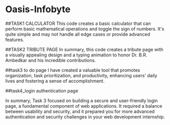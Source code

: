 # Oasis-Infobyte
##TASK1 CALCULATOR
This code creates a basic calculator that can perform basic mathematical operations and toggle the sign of numbers.
It's quite simple and may not handle all edge cases or provide advanced features.

##TASK2 TRIBUTE PAGE
In summary, this code creates a tribute page with a visually appealing design and a typing animation to honor Dr. B.R. Ambedkar and his incredible contributions.

##task3 to do page
I have created a valuable tool that promotes organization, task prioritization, and productivity, enhancing users' daily lives and fostering a sense of accomplishment.

##task4_login authentication page

In summary, Task 3 focused on building a secure and user-friendly login page, a fundamental component of web applications. It required a balance between usability and security, and it prepared you for more advanced authentication and security challenges in your web development internship.

